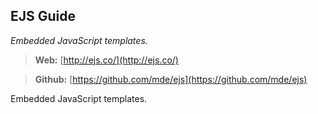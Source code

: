 ## EJS Guide
*Embedded JavaScript templates.*

> **Web:** [http://ejs.co/](http://ejs.co/)

> **Github:** [https://github.com/mde/ejs](https://github.com/mde/ejs)

Embedded JavaScript templates.
